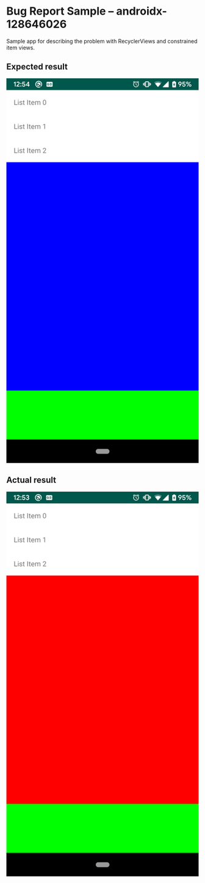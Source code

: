 # Bug Report Sample – androidx-128646026

Sample app for describing the problem with RecyclerViews and constrained item views.

## Expected result

![Expected result][expected]

## Actual result

![Actual result][actual]

[expected]: ./expected.png
[actual]: ./actual.png
